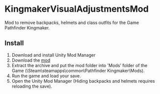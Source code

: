 # KingmakerVisualAdjustmentsMod
Mod to remove backpacks, helmets and class outfits for the Game Pathfinder Kingmaker.
## Install
1. Download and install Unity Mod Manager﻿
2. Download the [mod](https://github.com/spacehamster/KingmakerVisualAdjustmentsMod/releases)
3. Extract the archive and put the mod folder into 'Mods' folder of the Game (\Steam\steamapps\common\Pathfinder Kingmaker\Mods).
4. Run the game and load your save.
5. Open the Unity Mod Manager (Hiding backpacks and helmets requires reloading the save).
